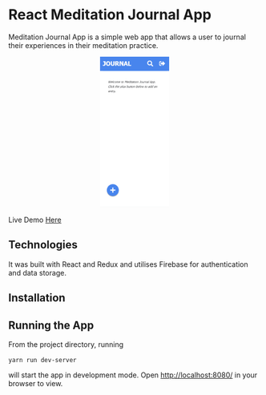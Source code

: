 # React Meditation Journal App

Meditation Journal App is a simple web app that allows a user to journal their experiences in their meditation practice.

<p align="center">
  <img height="300" src="public/images/demo.gif">
</p>

Live Demo [Here](http://meditation-journal-app.herokuapp.com/dashboard)

## Technologies

It was built with React and Redux and utilises Firebase for authentication and data storage.

## Installation

## Running the App

From the project directory, running

```
yarn run dev-server
```

will start the app in development mode. Open [http://localhost:8080/](http://localhost:8080/) in your browser to view.
